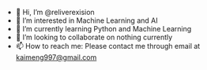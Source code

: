 - 👋 Hi, I’m @reliverexision
- 👀 I’m interested in Machine Learning and AI
- 🌱 I’m currently learning Python and Machine Learning
- 💞️ I’m looking to collaborate on nothing currently
- 📫 How to reach me: Please contact me through email at kaimeng997@gmail.com

<!---
reliverexision/reliverexision is a ✨ special ✨ repository because its `README.md` (this file) appears on your GitHub profile.
You can click the Preview link to take a look at your changes.
--->
